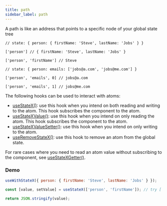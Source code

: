 ```yaml
---
title: path
sidebar_label: path
---
```


A path is like an address that points to a specific node of your global state tree

```shell title="path: ( string | number )[]"
// state: { person: { firstName: 'Steve', lastName: 'Jobs' } }

['person'] // { firstName: 'Steve', lastName: 'Jobs' }

['person', 'firstName'] // Steve
```

```shell title="path with arrays in state"
// state: { person: emails: ['jobs@a.com', 'jobs@me.com'] }

['person', 'emails', 0] // jobs@a.com

['person', 'emails', 1] // jobs@me.com
```

The following hooks can be used to interact with atoms:

- [useStateX()](useStateX): use this hook when you intend on both reading and writing to the atom. This hook subscribes the component to the atom.
- [useStateXValue()](useStateXValue): use this hook when you intend on only reading the atom. This hook subscribes the component to the atom.
- [useStateXValueSetter()](useStateXValueSetter): use this hook when you intend on only writing to the atom.
- [useRemoveStateX()](useRemoveStateX): use this hook to remove an atom from the global state.

For rare cases where you need to read an atom value without subscribing to the component, see [useStateXGetter()](useStateXGetter).

### Demo

```jsx live open
useWithStateX({ person: { firstName: 'Steve', lastName: 'Jobs' } });

const [value, setValue] = useStateX(['person', 'firstName']); // try ['person']

return JSON.stringify(value);
```
